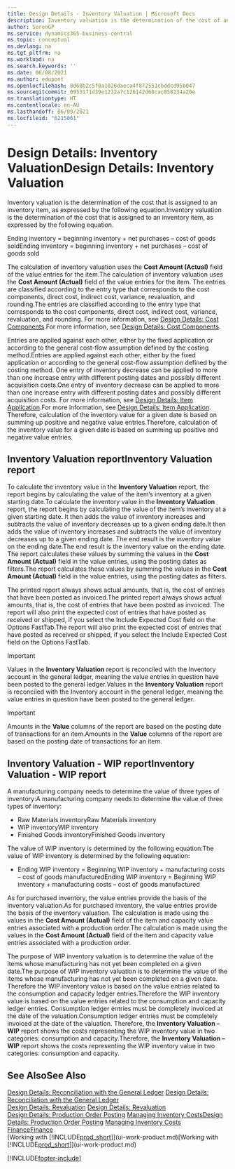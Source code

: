 ```yaml
---
title: Design Details - Inventory Valuation | Microsoft Docs
description: Inventory valuation is the determination of the cost of an inventory item.
author: SorenGP
ms.service: dynamics365-business-central
ms.topic: conceptual
ms.devlang: na
ms.tgt_pltfrm: na
ms.workload: na
ms.search.keywords: ''
ms.date: 06/08/2021
ms.author: edupont
ms.openlocfilehash: 8d68b2c5f0a1026daeca4f872551cbddcd95b047
ms.sourcegitcommit: 0953171d39e1232a7c126142d68cac858234a20e
ms.translationtype: HT
ms.contentlocale: en-AU
ms.lasthandoff: 06/09/2021
ms.locfileid: "6215061"
---
```

# <a name="design-details-inventory-valuation"></a><span data-ttu-id="89021-103">Design Details: Inventory Valuation</span><span class="sxs-lookup"><span data-stu-id="89021-103">Design Details: Inventory Valuation</span></span>
<span data-ttu-id="89021-104">Inventory valuation is the determination of the cost that is assigned to an inventory item, as expressed by the following equation.</span><span class="sxs-lookup"><span data-stu-id="89021-104">Inventory valuation is the determination of the cost that is assigned to an inventory item, as expressed by the following equation.</span></span>  

<span data-ttu-id="89021-105">Ending inventory = beginning inventory + net purchases – cost of goods sold</span><span class="sxs-lookup"><span data-stu-id="89021-105">Ending inventory = beginning inventory + net purchases – cost of goods sold</span></span>  

<span data-ttu-id="89021-106">The calculation of inventory valuation uses the **Cost Amount (Actual)** field of the value entries for the item.</span><span class="sxs-lookup"><span data-stu-id="89021-106">The calculation of inventory valuation uses the **Cost Amount (Actual)** field of the value entries for the item.</span></span> <span data-ttu-id="89021-107">The entries are classified according to the entry type that corresponds to the cost components, direct cost, indirect cost, variance, revaluation, and rounding.</span><span class="sxs-lookup"><span data-stu-id="89021-107">The entries are classified according to the entry type that corresponds to the cost components, direct cost, indirect cost, variance, revaluation, and rounding.</span></span> <span data-ttu-id="89021-108">For more information, see [Design Details: Cost Components](design-details-cost-components.md).</span><span class="sxs-lookup"><span data-stu-id="89021-108">For more information, see [Design Details: Cost Components](design-details-cost-components.md).</span></span>  

<span data-ttu-id="89021-109">Entries are applied against each other, either by the fixed application or according to the general cost-flow assumption defined by the costing method.</span><span class="sxs-lookup"><span data-stu-id="89021-109">Entries are applied against each other, either by the fixed application or according to the general cost-flow assumption defined by the costing method.</span></span> <span data-ttu-id="89021-110">One entry of inventory decrease can be applied to more than one increase entry with different posting dates and possibly different acquisition costs.</span><span class="sxs-lookup"><span data-stu-id="89021-110">One entry of inventory decrease can be applied to more than one increase entry with different posting dates and possibly different acquisition costs.</span></span> <span data-ttu-id="89021-111">For more information, see [Design Details: Item Application](design-details-item-application.md).</span><span class="sxs-lookup"><span data-stu-id="89021-111">For more information, see [Design Details: Item Application](design-details-item-application.md).</span></span> <span data-ttu-id="89021-112">Therefore, calculation of the inventory value for a given date is based on summing up positive and negative value entries.</span><span class="sxs-lookup"><span data-stu-id="89021-112">Therefore, calculation of the inventory value for a given date is based on summing up positive and negative value entries.</span></span>  

## <a name="inventory-valuation-report"></a><span data-ttu-id="89021-113">Inventory Valuation report</span><span class="sxs-lookup"><span data-stu-id="89021-113">Inventory Valuation report</span></span>  
<span data-ttu-id="89021-114">To calculate the inventory value in the **Inventory Valuation** report, the report begins by calculating the value of the item’s inventory at a given starting date.</span><span class="sxs-lookup"><span data-stu-id="89021-114">To calculate the inventory value in the **Inventory Valuation** report, the report begins by calculating the value of the item’s inventory at a given starting date.</span></span> <span data-ttu-id="89021-115">It then adds the value of inventory increases and subtracts the value of inventory decreases up to a given ending date.</span><span class="sxs-lookup"><span data-stu-id="89021-115">It then adds the value of inventory increases and subtracts the value of inventory decreases up to a given ending date.</span></span> <span data-ttu-id="89021-116">The end result is the inventory value on the ending date.</span><span class="sxs-lookup"><span data-stu-id="89021-116">The end result is the inventory value on the ending date.</span></span> <span data-ttu-id="89021-117">The report calculates these values by summing the values in the **Cost Amount (Actual)** field in the value entries, using the posting dates as filters.</span><span class="sxs-lookup"><span data-stu-id="89021-117">The report calculates these values by summing the values in the **Cost Amount (Actual)** field in the value entries, using the posting dates as filters.</span></span>  

<span data-ttu-id="89021-118">The printed report always shows actual amounts, that is, the cost of entries that have been posted as invoiced.</span><span class="sxs-lookup"><span data-stu-id="89021-118">The printed report always shows actual amounts, that is, the cost of entries that have been posted as invoiced.</span></span> <span data-ttu-id="89021-119">The report will also print the expected cost of entries that have posted as received or shipped, if you select the Include Expected Cost field on the Options FastTab.</span><span class="sxs-lookup"><span data-stu-id="89021-119">The report will also print the expected cost of entries that have posted as received or shipped, if you select the Include Expected Cost field on the Options FastTab.</span></span>  

> [!IMPORTANT]  
>  <span data-ttu-id="89021-120">Values in the **Inventory Valuation** report is reconciled with the Inventory account in the general ledger, meaning the value entries in question have been posted to the general ledger.</span><span class="sxs-lookup"><span data-stu-id="89021-120">Values in the **Inventory Valuation** report is reconciled with the Inventory account in the general ledger, meaning the value entries in question have been posted to the general ledger.</span></span>  

> [!IMPORTANT]  
>  <span data-ttu-id="89021-121">Amounts in the **Value** columns of the report are based on the posting date of transactions for an item.</span><span class="sxs-lookup"><span data-stu-id="89021-121">Amounts in the **Value** columns of the report are based on the posting date of transactions for an item.</span></span>  

## <a name="inventory-valuation---wip-report"></a><span data-ttu-id="89021-122">Inventory Valuation - WIP report</span><span class="sxs-lookup"><span data-stu-id="89021-122">Inventory Valuation - WIP report</span></span>  
<span data-ttu-id="89021-123">A manufacturing company needs to determine the value of three types of inventory:</span><span class="sxs-lookup"><span data-stu-id="89021-123">A manufacturing company needs to determine the value of three types of inventory:</span></span>  

* <span data-ttu-id="89021-124">Raw Materials inventory</span><span class="sxs-lookup"><span data-stu-id="89021-124">Raw Materials inventory</span></span>  
* <span data-ttu-id="89021-125">WIP inventory</span><span class="sxs-lookup"><span data-stu-id="89021-125">WIP inventory</span></span>  
* <span data-ttu-id="89021-126">Finished Goods inventory</span><span class="sxs-lookup"><span data-stu-id="89021-126">Finished Goods inventory</span></span>  

<span data-ttu-id="89021-127">The value of WIP inventory is determined by the following equation:</span><span class="sxs-lookup"><span data-stu-id="89021-127">The value of WIP inventory is determined by the following equation:</span></span>  

* <span data-ttu-id="89021-128">Ending WIP inventory = Beginning WIP inventory + manufacturing costs – cost of goods manufactured</span><span class="sxs-lookup"><span data-stu-id="89021-128">Ending WIP inventory = Beginning WIP inventory + manufacturing costs – cost of goods manufactured</span></span>  

<span data-ttu-id="89021-129">As for purchased inventory, the value entries provide the basis of the inventory valuation.</span><span class="sxs-lookup"><span data-stu-id="89021-129">As for purchased inventory, the value entries provide the basis of the inventory valuation.</span></span> <span data-ttu-id="89021-130">The calculation is made using the values in the **Cost Amount (Actual)** field of the item and capacity value entries associated with a production order.</span><span class="sxs-lookup"><span data-stu-id="89021-130">The calculation is made using the values in the **Cost Amount (Actual)** field of the item and capacity value entries associated with a production order.</span></span>  

<span data-ttu-id="89021-131">The purpose of WIP inventory valuation is to determine the value of the items whose manufacturing has not yet been completed on a given date.</span><span class="sxs-lookup"><span data-stu-id="89021-131">The purpose of WIP inventory valuation is to determine the value of the items whose manufacturing has not yet been completed on a given date.</span></span> <span data-ttu-id="89021-132">Therefore the WIP inventory value is based on the value entries related to the consumption and capacity ledger entries.</span><span class="sxs-lookup"><span data-stu-id="89021-132">Therefore the WIP inventory value is based on the value entries related to the consumption and capacity ledger entries.</span></span> <span data-ttu-id="89021-133">Consumption ledger entries must be completely invoiced at the date of the valuation.</span><span class="sxs-lookup"><span data-stu-id="89021-133">Consumption ledger entries must be completely invoiced at the date of the valuation.</span></span> <span data-ttu-id="89021-134">Therefore, the **Inventory Valuation – WIP** report shows the costs representing the WIP inventory value in two categories: consumption and capacity.</span><span class="sxs-lookup"><span data-stu-id="89021-134">Therefore, the **Inventory Valuation – WIP** report shows the costs representing the WIP inventory value in two categories: consumption and capacity.</span></span>  

## <a name="see-also"></a><span data-ttu-id="89021-135">See Also</span><span class="sxs-lookup"><span data-stu-id="89021-135">See Also</span></span>  
<span data-ttu-id="89021-136">[Design Details: Reconciliation with the General Ledger](design-details-reconciliation-with-the-general-ledger.md) </span><span class="sxs-lookup"><span data-stu-id="89021-136">[Design Details: Reconciliation with the General Ledger](design-details-reconciliation-with-the-general-ledger.md) </span></span>  
<span data-ttu-id="89021-137">[Design Details: Revaluation](design-details-revaluation.md) </span><span class="sxs-lookup"><span data-stu-id="89021-137">[Design Details: Revaluation](design-details-revaluation.md) </span></span>  
<span data-ttu-id="89021-138">[Design Details: Production Order Posting](design-details-production-order-posting.md)
[Managing Inventory Costs](finance-manage-inventory-costs.md)</span><span class="sxs-lookup"><span data-stu-id="89021-138">[Design Details: Production Order Posting](design-details-production-order-posting.md)
[Managing Inventory Costs](finance-manage-inventory-costs.md)</span></span>  
[<span data-ttu-id="89021-139">Finance</span><span class="sxs-lookup"><span data-stu-id="89021-139">Finance</span></span>](finance.md)  
<span data-ttu-id="89021-140">[Working with [!INCLUDE[prod_short](includes/prod_short.md)]](ui-work-product.md)</span><span class="sxs-lookup"><span data-stu-id="89021-140">[Working with [!INCLUDE[prod_short](includes/prod_short.md)]](ui-work-product.md)</span></span>


[!INCLUDE[footer-include](includes/footer-banner.md)]